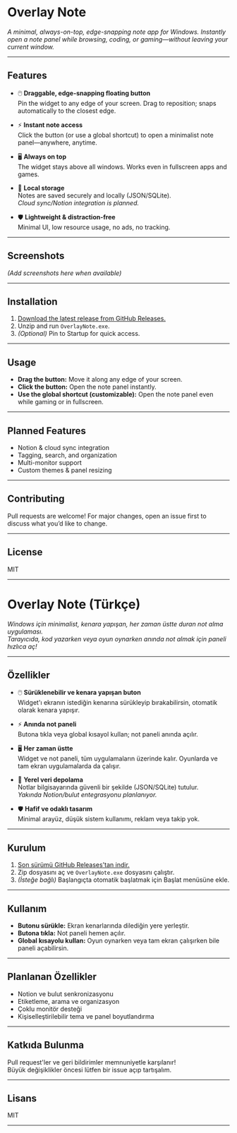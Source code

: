 # Overlay Note

*A minimal, always-on-top, edge-snapping note app for Windows. Instantly open a note panel while browsing, coding, or gaming—without leaving your current window.*

---

## Features

- 🖱️ **Draggable, edge-snapping floating button**  
  Pin the widget to any edge of your screen. Drag to reposition; snaps automatically to the closest edge.

- ⚡ **Instant note access**  
  Click the button (or use a global shortcut) to open a minimalist note panel—anywhere, anytime.

- 🖥️ **Always on top**  
  The widget stays above all windows. Works even in fullscreen apps and games.

- 💾 **Local storage**  
  Notes are saved securely and locally (JSON/SQLite).  
  *Cloud sync/Notion integration is planned.*

- 🛡️ **Lightweight & distraction-free**  
  Minimal UI, low resource usage, no ads, no tracking.

---

## Screenshots

*(Add screenshots here when available)*

---

## Installation

1. [Download the latest release from GitHub Releases.](https://github.com/yourusername/overlay-note/releases)
2. Unzip and run `OverlayNote.exe`.
3. *(Optional)* Pin to Startup for quick access.

---

## Usage

- **Drag the button:** Move it along any edge of your screen.  
- **Click the button:** Open the note panel instantly.  
- **Use the global shortcut (customizable):** Open the note panel even while gaming or in fullscreen.

---

## Planned Features

- Notion & cloud sync integration
- Tagging, search, and organization
- Multi-monitor support
- Custom themes & panel resizing

---

## Contributing

Pull requests are welcome! For major changes, open an issue first to discuss what you’d like to change.

---

## License

MIT

---

# Overlay Note (Türkçe)

*Windows için minimalist, kenara yapışan, her zaman üstte duran not alma uygulaması.  
Tarayıcıda, kod yazarken veya oyun oynarken anında not almak için paneli hızlıca aç!*

---

## Özellikler

- 🖱️ **Sürüklenebilir ve kenara yapışan buton**  
  Widget'ı ekranın istediğin kenarına sürükleyip bırakabilirsin, otomatik olarak kenara yapışır.

- ⚡ **Anında not paneli**  
  Butona tıkla veya global kısayol kullan; not paneli anında açılır.

- 🖥️ **Her zaman üstte**  
  Widget ve not paneli, tüm uygulamaların üzerinde kalır. Oyunlarda ve tam ekran uygulamalarda da çalışır.

- 💾 **Yerel veri depolama**  
  Notlar bilgisayarında güvenli bir şekilde (JSON/SQLite) tutulur.  
  *Yakında Notion/bulut entegrasyonu planlanıyor.*

- 🛡️ **Hafif ve odaklı tasarım**  
  Minimal arayüz, düşük sistem kullanımı, reklam veya takip yok.

---

## Kurulum

1. [Son sürümü GitHub Releases'tan indir.](https://github.com/yourusername/overlay-note/releases)
2. Zip dosyasını aç ve `OverlayNote.exe` dosyasını çalıştır.
3. *(İsteğe bağlı)* Başlangıçta otomatik başlatmak için Başlat menüsüne ekle.

---

## Kullanım

- **Butonu sürükle:** Ekran kenarlarında dilediğin yere yerleştir.
- **Butona tıkla:** Not paneli hemen açılır.
- **Global kısayolu kullan:** Oyun oynarken veya tam ekran çalışırken bile paneli açabilirsin.

---

## Planlanan Özellikler

- Notion ve bulut senkronizasyonu
- Etiketleme, arama ve organizasyon
- Çoklu monitör desteği
- Kişiselleştirilebilir tema ve panel boyutlandırma

---

## Katkıda Bulunma

Pull request'ler ve geri bildirimler memnuniyetle karşılanır!  
Büyük değişiklikler öncesi lütfen bir issue açıp tartışalım.

---

## Lisans

MIT

---
